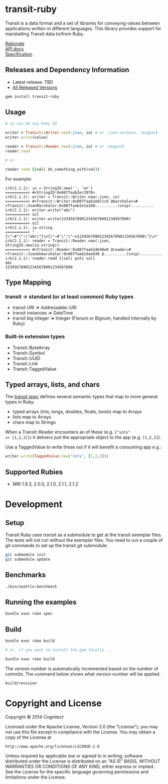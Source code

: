transit-ruby
===================

Transit is a data format and a set of libraries for conveying
values between applications written in different languages. This
library provides support for marshalling Transit data to/from Ruby.

[Rationale](point-me-somewhere)<br>
[API docs](http://rubydoc.info/gems/transit-ruby)<br>
[Specification](https://github.com/cognitect/transit-format)

## Releases and Dependency Information

* Latest release: TBD
* [All Released Versions](https://rubygems.org/gems/transit-ruby)

```sh
gem install transit-ruby
```

## Usage

```ruby
# io can be any Ruby IO

writer = Transit::Writer.new(:json, io) # or :json-verbose, :msgpack
writer.write(value)

reader = Transit::Reader.new(:json, io) # or :msgpack
reader.read

# or

reader.read {|val| do_something_with(val)}
```

For example:

```
irb(2.1.1): io = StringIO.new('', 'w+')
==========> #<StringIO:0x007faab2ec3970>
irb(2.1.1): writer = Transit::Writer.new(:json, io)
==========> #<Transit::Writer:0x007faab2e8c1c8 @marshaler=#<Transit::JsonMarshaler:0x007faab2e1a168..........(snip)..........
irb(2.1.1): writer.write("abc")
==========> nil
irb(2.1.1): writer.write(123456789012345678901234567890)
==========> nil
irb(2.1.1): io.string
==========> "{\"~#'\":\"abc\"}\n{\"~#'\":\"~n123456789012345678901234567890\"}\n"
irb(2.1.1): reader = Transit::Reader.new(:json, StringIO.new(io.string))
==========> #<Transit::Reader:0x007faab2db48e0 @reader=#<Transit::JsonUnmarshaler:0x007faab2dae030 @..........(snip)..........
irb(2.1.1): reader.read {|val| puts val}
abc
123456789012345678901234567890
```

## Type Mapping

### transit -> standard (or at least common) Ruby types

* transit URI         => Addressable::URI
* transit instances   => DateTime
* transit big integer => Integer (Fixnum or Bignum, handled internally
  by Ruby)

### Built-in extension types

* Transit::ByteArray
* Transit::Symbol
* Transit::UUID
* Transit::Link
* Transit::TaggedValue

## Typed arrays, lists, and chars

The [transit spec](https://github.com/cognitect/transit-format)
defines several semantic types that map to more general types in Ruby:

* typed arrays (ints, longs, doubles, floats, bools) map to Arrays
* lists map to Arrays
* chars map to Strings

When a Transit::Reader encounters an of these (e.g. <code>{"ints" =>
[1,2,3]}</code>) it delivers just the appropriate object to the app
(e.g. <code>[1,2,3]</code>).

Use a TaggedValue to write these out if it will benefit a consuming
app e.g.:

```ruby
writer.write(TaggedValue.new("ints", [1,2,3]))
```

## Supported Rubies

* MRI 1.9.3, 2.0.0, 2.1.0, 2.1.1, 2.1.2

# Development

## Setup

Transit Ruby uses transit as a submodule to get at the transit
exemplar files. The tests will not run without the exemplar files.
You need to run a couple of git commands to set up the transit
git submodule:

```sh
git submodule init
git submodule update
```

## Benchmarks

```sh
./bin/seattle-benchmark
```

## Running the examples

```sh
bundle exec rake spec
```

## Build

```sh
bundle exec rake build

# or, if you want to install the gem locally ...

bundle exec rake build
```

The version number is automatically incremented based on the number of commits.
The command below shows what version number will be applied.

```sh
build/revision
```

# Copyright and License

Copyright © 2014 Cognitect

Licensed under the Apache License, Version 2.0 (the "License");
you may not use this file except in compliance with the License.
You may obtain a copy of the License at

    http://www.apache.org/licenses/LICENSE-2.0

Unless required by applicable law or agreed to in writing, software
distributed under the License is distributed on an "AS IS" BASIS,
WITHOUT WARRANTIES OR CONDITIONS OF ANY KIND, either express or implied.
See the License for the specific language governing permissions and
limitations under the License.
